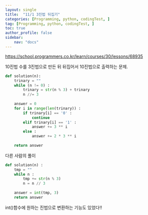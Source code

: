 ```yaml
---
layout: single
title:  "11/1 3진법 뒤집기"
categories: [Programming, python, codingTest, ]
tag: [Programming, python, codingTest, ]
toc: true
author_profile: false
sidebar:
    nav: "docs"
---
```


https://school.programmers.co.kr/learn/courses/30/lessons/68935 



10진법 수를 3진법으로 만든 뒤 뒤집어서 10진법으로 출력하는 문제.



```python
def solution(n):
    trinary = ""
    while (n != 0) :
        trinary = str(n % 3) + trinary
        n //= 3
    
    answer = 0
    for i in range(len(trinary)) :
        if trinary[i] == '0' :
            continue
        elif trinary[i] == '1' :
            answer += 3 ** i
        else :
            answer += 2 * 3 ** i
            
    return answer
```



다른 사람의 풀이

```python
def solution(n) :
    tmp = ""
    while n :
        tmp += str(n % 3)
        n = n // 3
        
	answer = int(tmp, 3)
    return answer
```



int()함수에 원하는 진법으로 변환하는 기능도 있었다!!